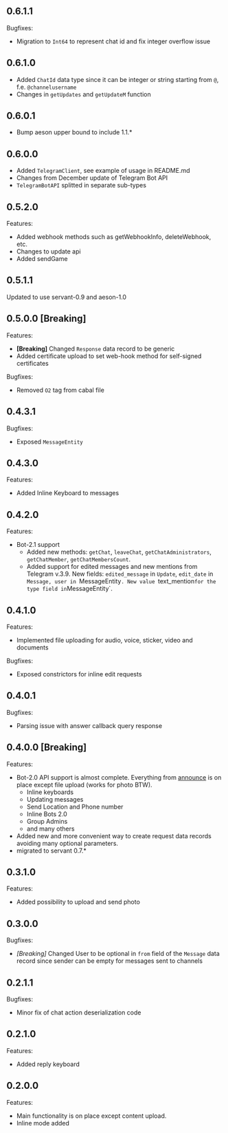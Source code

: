 ## 0.6.1.1

Bugfixes:

* Migration to `Int64` to represent chat id and fix integer overflow issue

## 0.6.1.0

* Added `ChatId` data type since it can be integer or string starting from `@`, f.e. `@channelusername`
* Changes in `getUpdates` and `getUpdateM` function

## 0.6.0.1

* Bump aeson upper bound to include 1.1.*

## 0.6.0.0

* Added `TelegramClient`, see example of usage in README.md
* Changes from December update of Telegram Bot API
* `TelegramBotAPI` splitted in separate sub-types  

## 0.5.2.0

Features:

* Added webhook methods such as getWebhookInfo, deleteWebhook, etc.
* Changes to update api
* Added sendGame  

## 0.5.1.1

Updated to use servant-0.9 and aeson-1.0

## 0.5.0.0 [Breaking]

Features:

* **[Breaking]** Changed `Response` data record to be generic
* Added certificate upload to set web-hook method for self-signed certificates

Bugfixes:

* Removed `O2` tag from cabal file

## 0.4.3.1

Bugfixes:

* Exposed `MessageEntity`

## 0.4.3.0

Features:

* Added Inline Keyboard to messages

## 0.4.2.0

Features:

* Bot-2.1 support
  * Added new methods: `getChat`, `leaveChat`, `getChatAdministrators`, `getChatMember`, `getChatMembersCount`.
  * Added support for edited messages and new mentions from Telegram v.3.9. New fields: `edited_message` in `Update`, `edit_date` in `Message, user in `MessageEntity`. New value `text_mention` for the type field in `MessageEntity`.

## 0.4.1.0

Features:

* Implemented file uploading for audio, voice, sticker, video and documents

Bugfixes:

* Exposed constrictors for inline edit requests

## 0.4.0.1

Bugfixes:

* Parsing issue with answer callback query response

## 0.4.0.0 [Breaking]

Features:

* Bot-2.0 API support is almost complete. Everything from [announce](https://core.telegram.org/bots/2-0-intro) is on place except file upload (works for photo BTW).
  * Inline keyboards
  * Updating messages
  * Send Location and Phone number
  * Inline Bots 2.0
  * Group Admins
  * and many others
* Added new and more convenient way to create request data records avoiding many optional parameters.
* migrated to servant 0.7.*

## 0.3.1.0

Features:

* Added possibility to upload and send photo

## 0.3.0.0

Bugfixes:

* *[Breaking]* Changed User to be optional in `from` field of the `Message` data record since sender can be empty for messages sent to channels

## 0.2.1.1

Bugfixes:

* Minor fix of chat action deserialization code

## 0.2.1.0

Features:

* Added reply keyboard

## 0.2.0.0

Features:

* Main functionality is on place except content upload.
* Inline mode added
